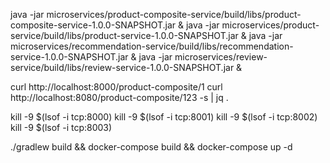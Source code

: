java -jar microservices/product-composite-service/build/libs/product-composite-service-1.0.0-SNAPSHOT.jar &
java -jar microservices/product-service/build/libs/product-service-1.0.0-SNAPSHOT.jar &
java -jar microservices/recommendation-service/build/libs/recommendation-service-1.0.0-SNAPSHOT.jar &
java -jar microservices/review-service/build/libs/review-service-1.0.0-SNAPSHOT.jar &





curl http://localhost:8000/product-composite/1
curl http://localhost:8080/product-composite/123 -s | jq .



kill -9 $(lsof -i tcp:8000)
kill -9 $(lsof -i tcp:8001)
kill -9 $(lsof -i tcp:8002)
kill -9 $(lsof -i tcp:8003)



./gradlew build && docker-compose build && docker-compose up -d